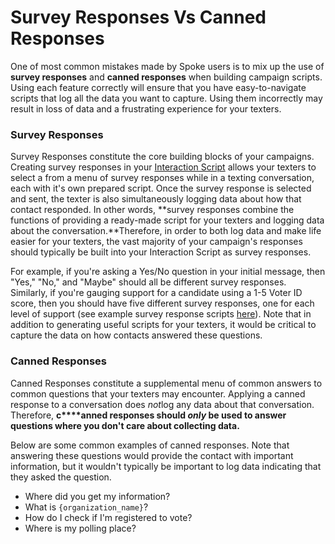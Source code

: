 # Survey Responses Vs Canned Responses

One of most common mistakes made by Spoke users is to mix up the
use of
**survey responses** and **canned responses** when building campaign scripts. Using each feature correctly will
ensure that you have easy-to-navigate scripts that log all the data
you want to capture. Using them incorrectly may result in loss of
data and a frustrating experience for your texters.

### Survey Responses

Survey Responses constitute the core building blocks of your
campaigns. Creating survey responses in your
[Interaction Script](https://withtheranks.com/docs/spoke/for-spoke-admins/create-interaction-script) allows your texters to select a from a menu of survey responses
while in a texting conversation, each with it's own prepared script.
Once the survey response is selected and sent, the texter is also
simultaneously logging data about how that contact responded. In
other words, **survey responses combine the functions of providing a
ready-made script for your texters and logging data about
the conversation.**Therefore, in order to both log data and make life
easier for your texters, the vast majority of your campaign's
responses should typically be built into your Interaction Script
as survey responses.

For example, if you're asking a Yes/No question in your initial
message, then "Yes," "No," and "Maybe" should all be
different survey responses. Similarly, if you're gauging support
for a candidate using a 1-5 Voter ID score, then you should have
five different survey responses, one for each level of support
(see example survey response scripts
[here](https://withtheranks.com/docs/spoke/for-spoke-admins/writing-scripts)). Note that in addition to generating useful scripts for your
texters, it would be critical to capture the data on how
contacts answered these questions.

### Canned Responses

Canned Responses constitute a supplemental menu of common
answers to common questions that your texters may encounter.
Applying a canned response to a conversation does
*not*log any data about that conversation. Therefore, **c****anned responses should *only* be used to answer questions
where you don't care about collecting data.**

Below are some common examples of canned responses. Note that
answering these questions would provide the contact with
important information, but it wouldn't typically be important to
log data indicating that they asked the question.

* Where did you get my information?
* What is `{organization_name}`?
* How do I check if I'm registered to vote?
* Where is my polling place?

 